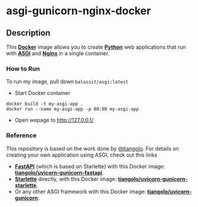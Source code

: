 # asgi-gunicorn-nginx-docker

## Description

This [**Docker**](https://www.docker.com/) image allows you to create [**Python**](https://www.python.org/) web applications that run with [**ASGI**](https://github.com/django/asgiref) and [**Nginx**](http://nginx.org/en/) in a single container.

### How to Run 

To run my image, pull down `balassit/asgi:latest`


- Start Docker container
```
docker build -t my-asgi-app .
docker run --name my-asgi-app -p 80:80 my-asgi-app
```

- Open wepage to http://127.0.0.1/

### Reference

This repository is based on the work done by [@tiangolo](https://github.com/tiangolo). For details on creating your own application using ASGI, check out this links

* [**FastAPI**](https://github.com/tiangolo/fastapi) (which is based on Starlette) with this Docker image: [**tiangolo/uvicorn-gunicorn-fastapi**](https://github.com/tiangolo/uvicorn-gunicorn-fastapi-docker).
* [**Starlette**](https://github.com/encode/starlette) directly, with this Docker image: [**tiangolo/uvicorn-gunicorn-starlette**](https://github.com/tiangolo/uvicorn-gunicorn-starlette-docker).
* Or any other ASGI framework with this Docker image: [**tiangolo/uvicorn-gunicorn**](https://github.com/tiangolo/uvicorn-gunicorn-docker).
